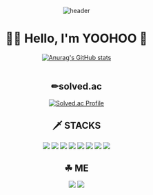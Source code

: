 <div align="center">

  ![header](https://capsule-render.vercel.app/api?type=waving&&&&color=0:00C9FF,100:92FE9D&height=300&section=header&text=YOOHOO&fontSize=90&fontColor=FFFFFF)
  # 🖐🏻 Hello, I'm YOOHOO 🌙

  [![Anurag's GitHub stats](https://github-readme-stats.vercel.app/api?username=YOOHOO0)](https://github.com/anuraghazra/github-readme-stats)
  <br/><br/>
  
  ## ✏solved.ac
  [![Solved.ac Profile](http://mazassumnida.wtf/api/v2/generate_badge?boj=yoohoo030)](https://solved.ac/yoohoo030/)
  
  ## 🗡 STACKS
  <img src="https://img.shields.io/badge/C-A8B9CC?style=for-the-badge&logo=C&logoColor=white">
  <img src="https://img.shields.io/badge/C++-00599C?style=for-the-badge&logo=c%2B%2B&logoColor=white">
  <img src="https://img.shields.io/badge/Python-3776AB?style=for-the-badge&logo=Python&logoColor=white">
  <img src="https://img.shields.io/badge/java-007396?style=for-the-badge&logo=java&logoColor=white">
  <img src="https://img.shields.io/badge/linux-FCC624?style=for-the-badge&logo=linux&logoColor=black">
  <img src="https://img.shields.io/badge/html5-E34F26?style=for-the-badge&logo=html5&logoColor=white">
  <img src="https://img.shields.io/badge/github-181717?style=for-the-badge&logo=github&logoColor=white">
  <img src="https://img.shields.io/badge/git-F05032?style=for-the-badge&logo=git&logoColor=white">
  
  ## ☘ ME
  <a href="https://velog.io/@yoohoo030" target="_blank"><img src="https://img.shields.io/badge/Velog-20c997?style=for-the-badge&logo=Vimeo&logoColor=white"></a>
  <a href="mailto:yoohoo030@gmail.com" target="_blank"><img src="https://img.shields.io/badge/Gmail-EA4335?style=for-the-badge&logo=Gmail&logoColor=white"></a>
  
</div>

<!--
**YOOHOO0/YOOHOO0** is a ✨ _special_ ✨ repository because its `README.md` (this file) appears on your GitHub profile.

Here are some ideas to get you started:

- 🔭 I’m currently working on ...
- 🌱 I’m currently learning ...
- 👯 I’m looking to collaborate on ...
- 🤔 I’m looking for help with ...
- 💬 Ask me about ...
- 📫 How to reach me: ...
- 😄 Pronouns: ...
- ⚡ Fun fact: ...
-->
